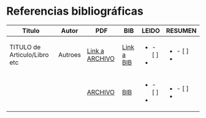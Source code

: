 # Referencias bibliográficas

| Titulo | Autor | PDF | BIB | LEIDO | RESUMEN |
|----------|----------|----------|----------|----------|----------|
| TITULO de Articulo/Libro etc   | Autroes | [Link a ARCHIVO]() | [Link a BIB]() |<ul><li>- [ ] </li><li> | <ul><li>- [ ] </li><li> |
|    |  | [ARCHIVO]() | [BIB]() |<ul><li>- [ ] </li><li> | <ul><li>- [ ] </li><li> |
